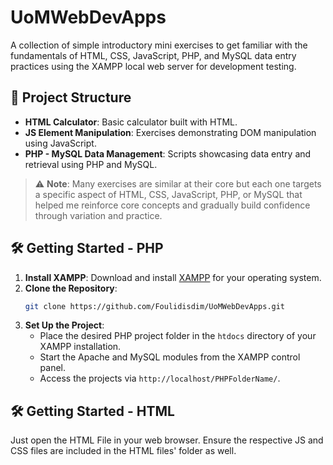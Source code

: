 # UoMWebDevApps

A collection of simple introductory mini exercises to get familiar with the fundamentals of HTML, CSS, JavaScript, PHP, and MySQL data entry practices using the XAMPP local web server for development testing.

## 📁 Project Structure

- **HTML Calculator**: Basic calculator built with HTML.
- **JS Element Manipulation**: Exercises demonstrating DOM manipulation using JavaScript.
- **PHP - MySQL Data Management**: Scripts showcasing data entry and retrieval using PHP and MySQL.

> ⚠️ **Note**: Many exercises are similar at their core but each one targets a specific aspect of HTML, CSS, JavaScript, PHP, or MySQL that helped me reinforce core concepts and gradually build confidence through variation and practice.

## 🛠️ Getting Started - PHP 

1. **Install XAMPP**: Download and install [XAMPP](https://www.apachefriends.org/index.html) for your operating system.
2. **Clone the Repository**:
   ```bash
   git clone https://github.com/Foulidisdim/UoMWebDevApps.git
   ```
3. **Set Up the Project**:
   - Place the desired PHP project folder in the `htdocs` directory of your XAMPP installation.
   - Start the Apache and MySQL modules from the XAMPP control panel.
   - Access the projects via `http://localhost/PHPFolderName/`.

  ## 🛠️ Getting Started - HTML 
  Just open the HTML File in your web browser. Ensure the respective JS and CSS files are included in the HTML files' folder as well.

